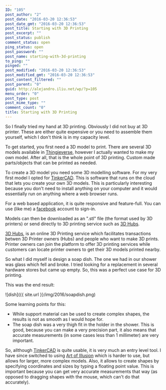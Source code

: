 ```yaml
---
ID: "105"
post_author: "2"
post_date: "2016-03-20 12:36:53"
post_date_gmt: "2016-03-20 12:36:53"
post_title: Starting with 3D Printing
post_excerpt: ""
post_status: publish
comment_status: open
ping_status: open
post_password: ""
post_name: starting-with-3d-printing
to_ping: ""
pinged: ""
post_modified: "2016-03-20 12:36:53"
post_modified_gmt: "2016-03-20 12:36:53"
post_content_filtered: ""
post_parent: "0"
guid: http://alejandro.iliu.net/wp/?p=105
menu_order: "0"
post_type: post
post_mime_type: ""
comment_count: "0"
title: Starting with 3D Printing
---
```


So I finally tried my hand at 3D printing. Obviously I did not buy at 3D printer. These are either quite expensive or you need to assemble them yourself, which I don't think is in my capacity level.

To get started, you first need a 3D model to print. There are several 3D models available in [Thingieverse](http://www.thingiverse.com/), however I actually wanted to make my own model. After all, that is the whole point of 3D printing. Custom made parts/objects that can be printed as needed.

To create a 3D model you need some 3D modelling software. For my very first model I opted for [TinkerCAD](https://www.tinkercad.com/). This is software that runs on the cloud that lets you create your own 3D models. This is particularly interesting because you don't need to install anything on your computer and it would essentially run on anything where a web browser runs.

For a web based application, it is quite responsive and feature-full. You can use (like me) a [facebook](http://www.facebook.com/) account to sign-in.

Models can then be downloaded as an ".stl" file (the format used by 3D printers) or send directly to 3D printing service such as [3D Hubs](https://www.3dhubs.com/).

[3D Hubs](https://www.3dhubs.com/), is an online 3D Printing service which facilitates transactions betwen 3D Printer owners (Hubs) and people who want to make 3D prints. Printer owners can join the platform to offer 3D printing services while customers can locate printer owners to get their 3D models printed nearby.

So what I did myself is design a soap dish. The one we had in our shower was glass which fell and broke. I tried looking for a replacement in several hardware stores but came up empty. So, this was a perfect use case for 3D printing.

This was the end result:

![dish]({{ site.url }}/img/2016/soapdish.png)

Some learning points for this:

*   While support material can be used to create complex shapes, the results is not as smooth as I would hope for.
*   The soap dish was a very thigh fit in the holder in the shower. This is good, because you can make a very precision part, it also means that accurate measurements (in some cases less than 1 millimeter) are very important.

So, allthough [TinkerCAD](https://www.tinkercad.com/) is quite usable, it is very much an entry level tool. I have since switched to using [Art of Illusion](http://www.artofillusion.org/) which is harder to use, but allows for larger, more complex models. Also, it allows to create shapes by specifying coordinates and sizes by typing a floating point value. This is important because you can get very accurate measurements that way (as opposed to dragging shapes with the mouse, which can't do that accurately).
